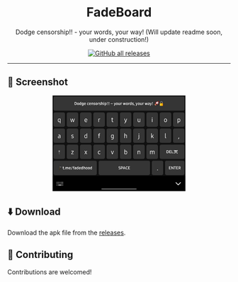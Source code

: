 <div align="center">

# FadeBoard
Dodge censorship!! - your words, your way! 
(Will update readme soon, under construction!)

[![GitHub all releases](https://img.shields.io/github/downloads/anonfaded/fadeboard/total?label=Downloads&logo=github)](https://github.com/anonfaded/fadeboard/releases/)

</div>

---

## 📱 Screenshot

<div align="center">
<img src="/images/1.jpg" style="width: 300px; height: auto;" >
</div>

## ⬇️ Download

Download the apk file from the [releases](https://github.com/anonfaded/fadeboard/releases/tag/v2.0).


## 🤝 Contributing

Contributions are welcomed!
